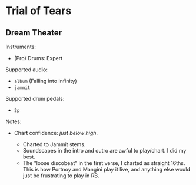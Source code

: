 # Trial of Tears

## Dream Theater

Instruments:

  * (Pro) Drums: Expert

Supported audio:

  * `album` (Falling into Infinity)
  * `jammit`

Supported drum pedals:

  * `2p`

Notes:

  * Chart confidence: *just below high*.

    * Charted to Jammit stems.
    * Soundscapes in the intro and outro are awful to play/chart. I did my best.
    * The "loose discobeat" in the first verse, I charted as straight
      16ths. This is how Portnoy and Mangini play it live, and anything else
      would just be frustrating to play in RB.
